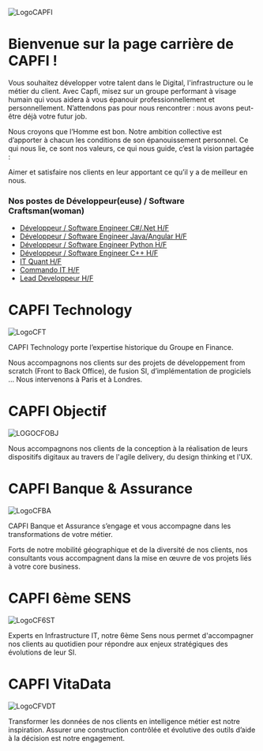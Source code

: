 ![LogoCAPFI](https://user-images.githubusercontent.com/43647938/46158321-e72d3400-c27d-11e8-8efd-3412c5226140.png)

# Bienvenue sur la page carrière de CAPFI !

Vous souhaitez développer votre talent dans le Digital, l'infrastructure ou le métier du client. Avec Capfi, misez sur un groupe performant à visage humain qui vous aidera à vous épanouir professionnellement et personnellement. N’attendons pas pour nous rencontrer : nous avons peut-être déjà votre futur job.

Nous croyons que l’Homme est bon. Notre ambition collective est d’apporter à chacun les conditions de son épanouissement personnel. Ce qui nous lie, ce sont nos valeurs, ce qui nous guide, c’est la vision partagée :

Aimer et satisfaire nos clients en leur apportant ce qu’il y a de meilleur en nous.

### Nos postes de Développeur(euse) / Software Craftsman(woman)

* [Développeur / Software Engineer C#/.Net H/F](https://www.capfi.fr/carriere/software-craftsman-developpeur/developpeur-software-engineer-c-net-hf)
* [Développeur / Software Engineer Java/Angular H/F](https://www.capfi.fr/carriere/software-craftsman-developpeur/developpeur-software-engineer-javaangular-hf)
* [Développeur / Software Engineer Python H/F](https://www.capfi.fr/carriere/software-craftsman-developpeur/developpeur-software-engineer-python-hf)
* [Développeur / Software Engineer C++ H/F](https://www.capfi.fr/carriere/software-craftsman-developpeur/developpeur-software-engineer-c-hf)
* [IT Quant H/F](https://www.capfi.fr/carriere/software-craftsman-developpeur/it-quant-hf)
* [Commando IT H/F](https://www.capfi.fr/carriere/software-craftsman-developpeur/commando-it-hf)
* [Lead Developpeur H/F](https://www.capfi.fr/carriere/software-craftsman-developpeur/lead-developer-hf)

# CAPFI Technology

![LogoCFT](https://user-images.githubusercontent.com/43647938/46157766-c3b5b980-c27c-11e8-851e-8097e01a030f.png)

CAPFI Technology porte l’expertise historique du Groupe en Finance. 

Nous accompagnons nos clients sur des projets de développement from scratch (Front to Back Office), de fusion SI, d’implémentation de progiciels …
Nous intervenons à  Paris et à  Londres.

# CAPFI Objectif

![LOGOCFOBJ](https://user-images.githubusercontent.com/43647938/46158228-b2b97800-c27d-11e8-9a9e-db5bf19762a2.png)

Nous accompagnons nos clients de la conception à la réalisation de leurs dispositifs digitaux au travers de l'agile delivery, du design thinking et l'UX.

# CAPFI Banque & Assurance

![LogoCFBA](https://user-images.githubusercontent.com/43647938/46157967-3161e580-c27d-11e8-9f93-4dbf399fc6e4.png)

CAPFI Banque et Assurance s’engage et vous accompagne dans les transformations de votre métier. 

Forts de notre mobilité géographique et de la diversité de nos clients, nos consultants vous accompagnent dans la mise en œuvre de vos projets liés à votre core business.

# CAPFI 6ème SENS

![LogoCF6ST](https://user-images.githubusercontent.com/43647938/46158148-89005100-c27d-11e8-9176-a04e66117f55.png)

Experts en Infrastructure IT, notre 6ème Sens nous permet d'accompagner nos clients au quotidien pour répondre aux enjeux stratégiques des évolutions de leur SI.

# CAPFI VitaData

![LogoCFVDT](https://user-images.githubusercontent.com/43647938/46158269-cebd1980-c27d-11e8-9a91-339e3f530c58.png)

Transformer les données de nos clients en intelligence métier est notre inspiration. Assurer une construction contrôlée et évolutive des outils d’aide à la décision est notre engagement.

